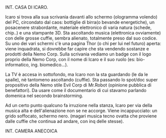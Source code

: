 INT. CASA DI ICARO.

Icaro si trova alla sua scrivania davanti allo schermo (ologramma volendo) del PC, circondato dal caos: bottiglie di birra(o bevande energetiche), un posacenere strabordante, materiale elettronico di varia natura (schede, chip..) e una stampante 3D. Sta ascoltando musica (elettronica ovviamente) con delle grosse cuffie, sembra alienato, totalmente preso dal suo codice. Su uno dei vari schermi c'è una pagina Thor (o chi per lui nel futuro) aperta: viene inquadrata, si dovrebbe far capire che sta vendendo sostanze e prodotti della Nemo Corp. Sulla scrivania vediamo un badge con il logo proprio della Nemo Corp, con il nome di Icaro e il suo ruolo (es: bio-informatico, ing. biomedico...).

La TV è accesa in sottofondo, ma Icaro non la sta guardando (le da le spalle), nè tantomeno ascoltando (cuffie).
Sta passando lo spot/doc super propositivo della Nemo stile Evil Corp di Mr.Robot (opinione pubblica di benefattori). Da usare come il documentario di cui stavamo parlando domenica nel secondo brainstorming.

Ad un certo punto qualcuno fa irruzione nella stanza, Icaro per via della musica alta e dell'alienazione non se ne accorge. Viene incappucciato: un grido soffocato, schermo nero. (magari musica tecno ovatta che proviene dalle cuffie che continua ad andare, con inq delle stesse).

INT. CAMERA ANECOICA
